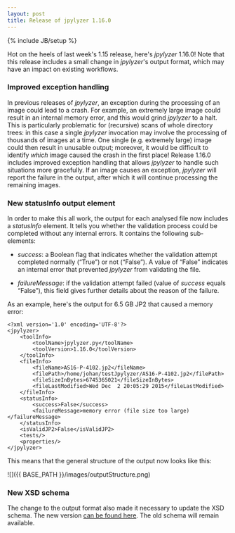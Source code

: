 ```yaml
---
layout: post
title: Release of jpylyzer 1.16.0 
---
```

{% include JB/setup %}

Hot on the heels of last week's 1.15 release, here's *jpylyzer* 1.16.0! Note that this release includes a small change in *jpylyzer*'s output format, which may have an impact on existing workflows. 

### Improved exception handling

In previous releases of *jpylyzer*, an exception during the processing of an image could lead to a crash. For example, an extremely large image could result in an internal memory error, and this would grind *jpylyzer* to a halt. This is particularly problematic for (recursive) scans of whole directory trees: in this case a single *jpylyzer* invocation may involve the processing of thousands of images at a time. One single (e.g. extremely large) image could then result in unusable output; moreover, it would be difficult to identify *which* image caused the crash in the first place! Release 1.16.0 includes improved exception handling that allows *jpylyzer* to handle such situations more gracefully. If an image causes an exception, *jpylyzer* will report the failure in the output, after which it will continue processing the remaining images.

### New statusInfo output element

In order to make this all work, the output for each analysed file now includes a *statusInfo* element. It tells you whether 
the validation process could be completed without any internal errors. It contains the following sub-elements:

* *success*: a Boolean flag that indicates whether the validation attempt 
completed normally (“True”) or not (“False”). A value of “False” indicates
an internal error that prevented *jpylyzer* from validating the file. 

* *failureMessage*: if the validation attempt failed (value of *success* 
equals “False”), this field gives further details about the reason of the failure.

As an example, here's the output for 6.5 GB JP2 that caused a memory error:

    <?xml version='1.0' encoding='UTF-8'?>
    <jpylyzer>
        <toolInfo>
            <toolName>jpylyzer.py</toolName>
            <toolVersion>1.16.0</toolVersion>
        </toolInfo>
        <fileInfo>
            <fileName>AS16-P-4102.jp2</fileName>
            <filePath>/home/johan/testJpylyzer/AS16-P-4102.jp2</filePath>
            <fileSizeInBytes>6745365021</fileSizeInBytes>
            <fileLastModified>Wed Dec  2 20:05:29 2015</fileLastModified>
        </fileInfo>
        <statusInfo>
            <success>False</success>
            <failureMessage>memory error (file size too large)</failureMessage>
        </statusInfo>
        <isValidJP2>False</isValidJP2>
        <tests/>
        <properties/>
    </jpylyzer>

This means that the general structure of the output now looks like this:

![]({{ BASE_PATH }}/images/outputStructure.png) 

### New XSD schema

The change to the output format also made it necessary to update the XSD schema. The new version [can be found here](http://jpylyzer.openpreservation.org/jpylyzer-v-1-1.xsd). The old schema will remain available.






